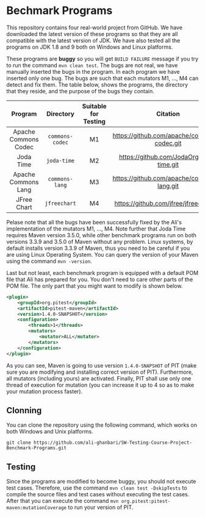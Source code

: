# Bechmark Programs

This repository contains four real-world project from GitHub. We have downloaded the latest version of these programs so that they are all compatible with the latest version of JDK. We have also tested all the programs on JDK 1.8 and 9 both on Windows and Linux platforms.

These programs are **buggy** so you will get `BUILD FAILURE` message if you try to run the command `mvn clean test`. The bugs are not real, we have manually inserted the bugs in the program. In each program we have inserted only one bug. The bugs are such that each mutators M1, ..., M4 can detect and fix them. The table below, shows the programs, the directory that they reside, and the purpose of the bugs they contain.

|Program             |Directory      |Suitable for Testing|Citation                                    |
|:------------------:|:-------------:|:------------------:|:------------------------------------------:|
|Apache Commons Codec|`commons-codec`|M1                  |https://github.com/apache/commons-codec.git |
|Joda Time           |`joda-time`    |M2                  |https://github.com/JodaOrg/joda-time.git    |
|Apache Commons Lang |`commons-lang` |M3                  |https://github.com/apache/commons-lang.git  |
|JFree Chart         |`jfreechart`   |M4                  |https://github.com/jfree/jfreechart.git     |

Pelase note that all the bugs have been successfully fixed by the Ali's implementation of the mutators M1, ..., M4. Note further that Joda Time requires Maven version 3.5.0, while other benchmark programs run on both versions 3.3.9 and 3.5.0 of Maven without any problem. Linux systems, by default installs version 3.3.9 of Maven, thus you need to be careful if you are using Linux Operating System. You can query the version of your Maven using the command `mvn -version`.

Last but not least, each benchmark program is equipped with a default POM file that Ali has prepared for you. You don't need to care other parts of the POM file. The only part that you might want to modify is shown below.

```xml
<plugin>
	<groupId>org.pitest</groupId>
	<artifactId>pitest-maven</artifactId>
	<version>1.4.0-SNAPSHOT</version>
	<configuration>
		<threads>1</threads>
		<mutators>
			<mutator>ALL</mutator>
		</mutators>
	</configuration>
</plugin>
```
As you can see, Maven is going to use version `1.4.0-SNAPSHOT` of PIT (make sure you are modifying and installing correct version of PIT). Furthermore, all mutators (including yours) are activated. Finally, PIT shall use only one thread of execution for mutation (you can increase it up to 4 so as to make your mutation process faster).

## Clonning
You can clone the repository using the following command, which works on both Windows and Unix platforms.

```
git clone https://github.com/ali-ghanbari/SW-Testing-Course-Project-Benchmark-Programs.git
```

## Testing
Since the programs are modified to become buggy, you should not execute test cases. Therefore, use the command `mvn clean test -DskipTests` to compile the source files and test cases without executing the test cases. After that you can execute the command `mvn org.pitest:pitest-maven:mutationCoverage` to run your version of PIT.